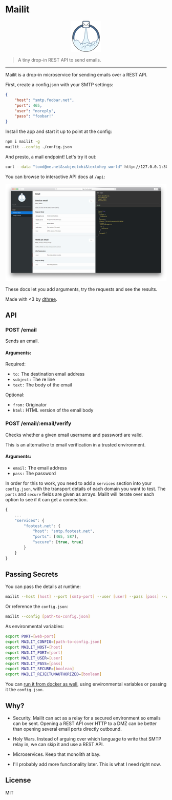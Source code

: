 # Mailit

<p align="center"><img src="https://raw.githubusercontent.com/thoughtbrew/img/master/mailit.png" width=96 alt="Mailit"></p>

> A tiny drop-in REST API to send emails.

---

Mailit is a drop-in microservice for sending emails over a REST API.

First, create a config.json with your SMTP settings:

```json
{
    "host": "smtp.foobar.net",
    "port": 465,
    "user": "noreply",
    "pass": "foobar!"
}
```

Install the app and start it up to point at the config:


```bash
npm i mailit -g
mailit --config ./config.json
```

And presto, a mail endpoint! Let's try it out:

```bash
curl --data "to=d@me.net&subject=hi&text=hey world" http://127.0.0.1:3000/email
```

You can browse to interactive API docs at `/api`:

<p align="center"><img src="https://raw.githubusercontent.com/thoughtbrew/img/master/mailit-api.png" width=700 alt="Screenshot of API docs for Addict."></p>

These docs let you add arguments, try the requests and see the results.

Made with <3 by [dthree](https://github.com/dthree).

## API

### POST /email

Sends an email.

#### Arguments:

Required:

 - `to:` The destination email address
 - `subject:` The re line
 - `text:` The body of the email

Optional:

 - `from:` Originator
 - `html:` HTML version of the email body

### POST /email/:email/verify

Checks whether a given email username and password are valid. 

This is an alternative to email verification in a trusted environment.

#### Arguments:

 - `email:` The email address
 - `pass:` The password

In order for this to work, you need to add a `services` section into your `config.json`, with the transport details of each domain you want to test. The `ports` and `secure` fields are given as arrays. Mailit will iterate over each option to see if it can get a connection.

```js
{
	...
    "services": {
		"footest.net": {
			"host": "smtp.footest.net",
			"ports": [465, 587],
			"secure": [true, true]
		}
    }
}
```

## Passing Secrets

You can pass the details at runtime:

```bash
mailit --host [host] --port [smtp-port] --user [user] --pass [pass] --webPort [port]
```

Or reference the `config.json`:

```bash
mailit --config [path-to-config.json]
```

As environmental variables:

```bash
export PORT=[web-port]
export MAILIT_CONFIG=[path-to-config.json]
export MAILIT_HOST=[host]
export MAILIT_PORT=[port]
export MAILIT_USER=[user]
export MAILIT_PASS=[pass]
export MAILIT_SECURE=[boolean]
export MAILIT_REJECTUNAUTHORIZED=[boolean]
```

You can [run it from docker as well](https://hub.docker.com/r/dthree/mailit/), using environmental variables or passing it the `config.json`.

## Why?

 - Security. Mailit can act as a relay for a secured environment so emails can be sent. Opening a REST API over HTTP to a DMZ can be better than opening several email ports directly outbound.

 - Holy Wars. Instead of arguing over which language to write that SMTP relay in, we can skip it and use a REST API.

 - Microservices. Keep that monolith at bay.

 - I'll probably add more functionality later. This is what I need right now.

## License

MIT


